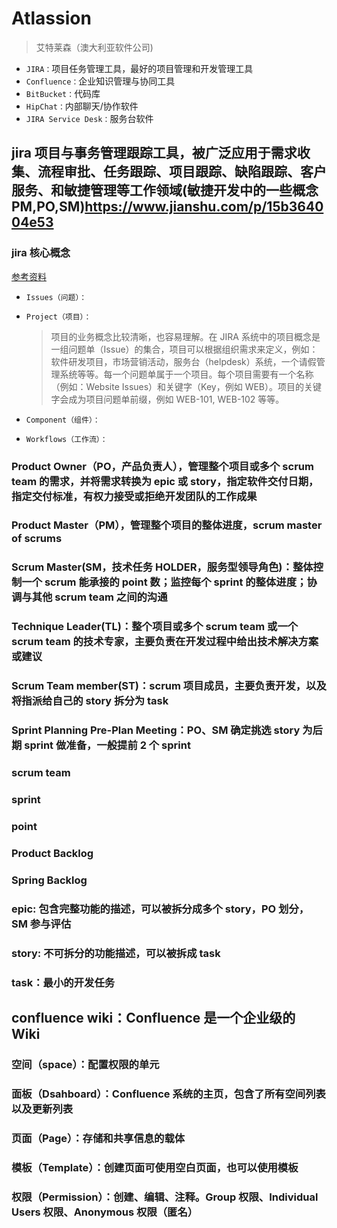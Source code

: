 # Atlassion

> 艾特莱森（澳大利亚软件公司)

- `JIRA：`项目任务管理工具，最好的项目管理和开发管理工具
- `Confluence：`企业知识管理与协同工具
- `BitBucket：`代码库
- `HipChat：`内部聊天/协作软件
- `JIRA Service Desk：`服务台软件

## jira 项目与事务管理跟踪工具，被广泛应用于需求收集、流程审批、任务跟踪、项目跟踪、缺陷跟踪、客户服务、和敏捷管理等工作领域(敏捷开发中的一些概念 PM,PO,SM)<https://www.jianshu.com/p/15b364004e53>

### jira 核心概念

[参考资料](https://www.jianshu.com/p/8c14b52ce692)

- `Issues（问题）：`
- `Project（项目）：`

  > 项目的业务概念比较清晰，也容易理解。在 JIRA 系统中的项目概念是一组问题单（Issue）的集合，项目可以根据组织需求来定义，例如：软件研发项目，市场营销活动，服务台（helpdesk）系统，一个请假管理系统等等。每一个问题单属于一个项目。每个项目需要有一个名称（例如：Website Issues）和关键字（Key，例如 WEB）。项目的关键字会成为项目问题单前缀，例如 WEB-101, WEB-102 等等。

- `Component（组件）：`
- `Workflows（工作流）：`

### Product Owner（PO，产品负责人），管理整个项目或多个 scrum team 的需求，并将需求转换为 epic 或 story，指定软件交付日期，指定交付标准，有权力接受或拒绝开发团队的工作成果

### Product Master（PM），管理整个项目的整体进度，scrum master of scrums

### Scrum Master(SM，技术任务 HOLDER，服务型领导角色)：整体控制一个 scrum 能承接的 point 数；监控每个 sprint 的整体进度；协调与其他 scrum team 之间的沟通

### Technique Leader(TL)：整个项目或多个 scrum team 或一个 scrum team 的技术专家，主要负责在开发过程中给出技术解决方案或建议

### Scrum Team member(ST)：scrum 项目成员，主要负责开发，以及将指派给自己的 story 拆分为 task

### Sprint Planning Pre-Plan Meeting：PO、SM 确定挑选 story 为后期 sprint 做准备，一般提前 2 个 sprint

### scrum team

### sprint

### point

### Product Backlog

### Spring Backlog

### epic: 包含完整功能的描述，可以被拆分成多个 story，PO 划分， SM 参与评估

### story: 不可拆分的功能描述，可以被拆成 task

### task：最小的开发任务

## confluence wiki：Confluence 是一个企业级的 Wiki

### 空间（space）：配置权限的单元

### 面板（Dsahboard）：Confluence 系统的主页，包含了所有空间列表以及更新列表

### 页面（Page）：存储和共享信息的载体

### 模板（Template）：创建页面可使用空白页面，也可以使用模板

### 权限（Permission）：创建、编辑、注释。Group 权限、Individual Users 权限、Anonymous 权限（匿名）
